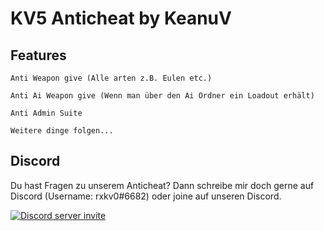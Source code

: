 # KV5 Anticheat by KeanuV

## Features 


   ```
   Anti Weapon give (Alle arten z.B. Eulen etc.)
   ```

   ```
   Anti Ai Weapon give (Wenn man über den Ai Ordner ein Loadout erhält)
   ```

   ```
   Anti Admin Suite
   ```

   ```
   Weitere dinge folgen...
   ```

## Discord

Du hast Fragen zu unserem Anticheat? Dann schreibe mir doch gerne auf Discord (Username: rxkv0#6682) oder joine auf unseren Discord.  

<a href="https://discord.gg/whitev">
  <img src="https://discord.com/api/guilds/923193501125050389/embed.png?style=banner2" title="Discord server invite" alt="Discord server invite" />
</a>
